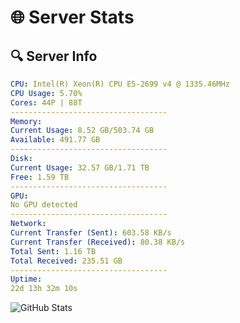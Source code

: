 # 🌐 Server Stats
## 🔍 Server Info
```yaml
CPU: Intel(R) Xeon(R) CPU E5-2699 v4 @ 1335.46MHz
CPU Usage: 5.70%
Cores: 44P | 88T
-----------------------------------
Memory:
Current Usage: 8.52 GB/503.74 GB
Available: 491.77 GB
-----------------------------------
Disk:
Current Usage: 32.57 GB/1.71 TB
Free: 1.59 TB
-----------------------------------
GPU:
No GPU detected
-----------------------------------
Network:
Current Transfer (Sent): 603.58 KB/s
Current Transfer (Received): 80.38 KB/s
Total Sent: 1.16 TB
Total Received: 235.51 GB
-----------------------------------
Uptime:
22d 13h 32m 10s
```
![GitHub Stats](https://img.shields.io/badge/Updated-2025-05-12_06:40:58-blue)
